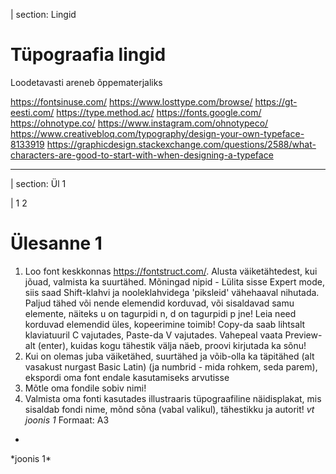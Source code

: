 | section: Lingid

# Tüpograafia lingid

Loodetavasti areneb õppematerjaliks

https://fontsinuse.com/
https://www.losttype.com/browse/
https://gt-eesti.com/
https://type.method.ac/
https://fonts.google.com/
https://ohnotype.co/
https://www.instagram.com/ohnotypeco/
https://www.creativebloq.com/typography/design-your-own-typeface-8133919
https://graphicdesign.stackexchange.com/questions/2588/what-characters-are-good-to-start-with-when-designing-a-typeface


---

| section: Ül 1

| 1 2

# Ülesanne 1

1. Loo font keskkonnas https://fontstruct.com/. Alusta väiketähtedest, kui jõuad, valmista ka suurtähed. Mõningad nipid - Lülita sisse Expert mode, siis saad Shift-klahvi ja nooleklahvidega 'piksleid' vähehaaval nihutada. Paljud tähed või nende elemendid korduvad, või sisaldavad samu elemente, näiteks u on tagurpidi n, d on tagurpidi p jne! Leia need korduvad elemendid üles, kopeerimine toimib! Copy-da saab lihtsalt klaviatuuril C vajutades, Paste-da V vajutades. Vahepeal vaata Preview-alt (enter), kuidas kogu tähestik välja näeb, proovi kirjutada ka sõnu!
2. Kui on olemas juba väiketähed, suurtähed ja võib-olla ka täpitähed (alt vasakust nurgast Basic Latin) (ja numbrid - mida rohkem, seda parem), ekspordi oma font endale kasutamiseks arvutisse
3. Mõtle oma fondile sobiv nimi!
4. Valmista oma fonti kasutades illustraaris tüpograafiline näidisplakat, mis sisaldab fondi nime, mõnd sõna (vabal valikul), tähestikku ja autorit! *vt joonis 1*
Formaat: A3

-

<f-image src="https://mir-s3-cdn-cf.behance.net/project_modules/disp/8c6ef932204479.5673422a78f15.jpg">
<f-image src="https://pro2-bar-s3-cdn-cf4.myportfolio.com/1d3be1cb-6106-4e48-aa11-4b5fb6a01c2a/5bd76280-cd9f-4cd3-8594-605dd3f8e21e_rw_1920.png?h=b6c6ad2f95115201067aeab121b46c32">
*joonis 1*

